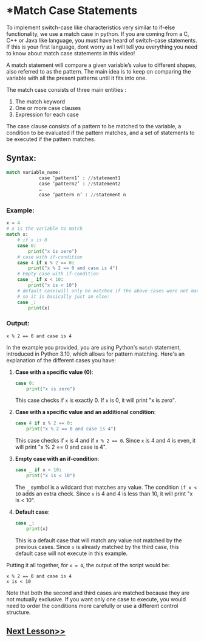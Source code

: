 # *Match Case Statements
To implement switch-case like characteristics very similar to if-else functionality, we use a match case in python. If you are coming from a C, C++ or Java like language, you must have heard of switch-case statements. If this is your first language, dont worry as I will tell you everything you need to know about match case statements in this video!

A match statement will compare a given variable’s value to different shapes, also referred to as the pattern. The main idea is to keep on comparing the variable with all the present patterns until it fits into one.

The match case consists of three main entities :

1. The match keyword
2. One or more case clauses
3. Expression for each case

The case clause consists of a pattern to be matched to the variable, a condition to be evaluated if the pattern matches, and a set of statements to be executed if the pattern matches.
## Syntax:
```python
match variable_name:
            case ‘pattern1’ : //statement1
            case ‘pattern2’ : //statement2
            …            
            case ‘pattern n’ : //statement n
```
### Example:
```python
x = 4
# x is the variable to match
match x:
    # if x is 0
    case 0:
        print("x is zero")
    # case with if-condition
    case 4 if x % 2 == 0:
        print("x % 2 == 0 and case is 4")
    # Empty case with if-condition
    case _ if x < 10:
        print("x is < 10")
    # default case(will only be matched if the above cases were not matched)
    # so it is basically just an else:
    case _:
        print(x)
```
### Output:
```
x % 2 == 0 and case is 4
```

In the example you provided, you are using Python's `match` statement, introduced in Python 3.10, which allows for pattern matching. Here's an explanation of the different cases you have:

1. **Case with a specific value (0)**:
    ```python
    case 0:
        print("x is zero")
    ```
    This case checks if `x` is exactly 0. If `x` is 0, it will print "x is zero".

2. **Case with a specific value and an additional condition**:
    ```python
    case 4 if x % 2 == 0:
        print("x % 2 == 0 and case is 4")
    ```
    This case checks if `x` is 4 and if `x % 2 == 0`. Since `x` is 4 and 4 is even, it will print "x % 2 == 0 and case is 4".

3. **Empty case with an if-condition**:
    ```python
    case _ if x < 10:
        print("x is < 10")
    ```
    The `_` symbol is a wildcard that matches any value. The condition `if x < 10` adds an extra check. Since `x` is 4 and 4 is less than 10, it will print "x is < 10".

4. **Default case**:
    ```python
    case _:
        print(x)
    ```
    This is a default case that will match any value not matched by the previous cases. Since `x` is already matched by the third case, this default case will not execute in this example.

Putting it all together, for `x = 4`, the output of the script would be:

```
x % 2 == 0 and case is 4
x is < 10
```

Note that both the second and third cases are matched because they are not mutually exclusive. If you want only one case to execute, you would need to order the conditions more carefully or use a different control structure.
## [Next Lesson>>](https://github.com/Harshita1303/Python/blob/main/17-Day17-For-Loops/.tutorial/Tutorial.md)
